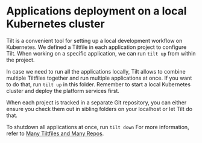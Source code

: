 # Applications deployment on a local Kubernetes cluster

Tilt is a convenient tool for setting up a local development workflow on Kubernetes.
We defined a Tiltfile in each application project to configure Tilt. When working on a specific
application, we can run `tilt up` from within the project.

In case we need to run all the applications locally, Tilt allows to combine multiple Tiltfiles
together and run multiple applications at once. If you want to do that, run `tilt up`
in this folder. Remember to start a local Kubernetes cluster and deploy the platform services first.

When each project is tracked in a separate Git repository, you can either ensure you check them out
in sibling folders on your localhost or let Tilt do that.

To shutdown all applications at once, run `tilt down`
For more information, refer to [Many Tiltfiles and Many Repos](https://docs.tilt.dev/multiple_repos.html).
